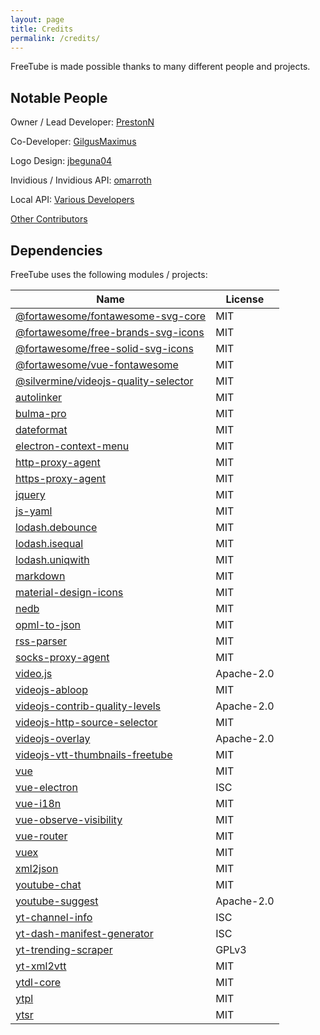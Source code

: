 ```yaml
---
layout: page
title: Credits
permalink: /credits/
---
```


FreeTube is made possible thanks to many different people and projects.

## Notable People

Owner / Lead Developer: [PrestonN](https://github.com/PrestonN)

Co-Developer: [GilgusMaximus](https://github.com/GilgusMaximus)

Logo Design: [jbeguna04](https://github.com/jbeguna04)

Invidious / Invidious API: [omarroth](https://github.com/omarroth)

Local API: [Various Developers](/usage/local-api)

[Other Contributors](https://github.com/FreeTubeApp/FreeTube/graphs/contributors)

## Dependencies

FreeTube uses the following modules / projects:

| Name  | License |
| ------------- | ------------- |
| [@fortawesome/fontawesome-svg-core](https://github.com/FortAwesome/Font-Awesome)  | MIT  |
| [@fortawesome/free-brands-svg-icons](https://github.com/FortAwesome/Font-Awesome)  | MIT  |
| [@fortawesome/free-solid-svg-icons](https://github.com/FortAwesome/Font-Awesome)  | MIT  |
| [@fortawesome/vue-fontawesome](https://github.com/FortAwesome/vue-fontawesome)  | MIT  |
| [@silvermine/videojs-quality-selector](https://github.com/silvermine/videojs-quality-selector)  | MIT  |
| [autolinker](https://github.com/gregjacobs/Autolinker.js)  | MIT  |
| [bulma-pro](https://github.com/mubaidr/bulma-pro)  | MIT  |
| [dateformat](https://github.com/felixge/node-dateformat)  | MIT  |
| [electron-context-menu](https://github.com/sindresorhus/electron-context-menu)  | MIT  |
| [http-proxy-agent](https://github.com/TooTallNate/node-http-proxy-agent)  | MIT  |
| [https-proxy-agent](https://github.com/TooTallNate/node-https-proxy-agent)  | MIT  |
| [jquery](https://github.com/jquery/jquery)  | MIT  |
| [js-yaml](https://github.com/nodeca/js-yaml)  | MIT  |
| [lodash.debounce](https://github.com/lodash/lodash)  | MIT  |
| [lodash.isequal](https://github.com/lodash/lodash)  | MIT  |
| [lodash.uniqwith](https://github.com/lodash/lodash)  | MIT  |
| [markdown](https://github.com/evilstreak/markdown-js)  | MIT  |
| [material-design-icons](https://github.com/google/material-design-icons)  | MIT  |
| [nedb](https://github.com/louischatriot/nedb)  | MIT  |
| [opml-to-json](https://github.com/azu/opml-to-json)  | MIT  |
| [rss-parser](https://github.com/rbren/rss-parser)  | MIT  |
| [socks-proxy-agent](https://github.com/TooTallNate/node-socks-proxy-agent)  | MIT  |
| [video.js](https://github.com/videojs/video.js)  | Apache-2.0  |
| [videojs-abloop](https://github.com/phhu/videojs-abloop)  | MIT  |
| [videojs-contrib-quality-levels](https://github.com/videojs/videojs-contrib-quality-levels)  | Apache-2.0  |
| [videojs-http-source-selector](https://github.com/jfujita/videojs-http-source-selector)  | MIT  |
| [videojs-overlay](https://github.com/brightcove/videojs-overlay)  | Apache-2.0  |
| [videojs-vtt-thumbnails-freetube](https://github.com/GilgusMaximus/videojs-vtt-thumbnails-freetube)  | MIT  |
| [vue](https://github.com/vuejs/vue)  | MIT |
| [vue-electron](https://github.com/SimulatedGREG/vue-electron)  | ISC |
| [vue-i18n](https://github.com/kazupon/vue-i18n)  | MIT |
| [vue-observe-visibility](https://github.com/Akryum/vue-observe-visibility)  | MIT |
| [vue-router](https://github.com/vuejs/vue-router)  | MIT |
| [vuex](https://github.com/vuejs/vuex)  | MIT |
| [xml2json](https://github.com/buglabs/node-xml2json)  | MIT |
| [youtube-chat](https://github.com/LinaTsukusu/youtube-chat)  | MIT |
| [youtube-suggest](https://github.com/goto-bus-stop/youtube-suggest)  | Apache-2.0 |
| [yt-channel-info](https://github.com/FreeTubeApp/yt-channel-info)  | ISC  |
| [yt-dash-manifest-generator](https://github.com/GilgusMaximus/yt-dash-manifest-generator)  | ISC  |
| [yt-trending-scraper](https://github.com/GilgusMaximus/yt-trending-scraper)  | GPLv3  |
| [yt-xml2vtt](https://github.com/Aasim-A/yt-xml2vtt)  | MIT |
| [ytdl-core](https://github.com/fent/node-ytdl-core)  | MIT  |
| [ytpl](https://github.com/TimeForANinja/node-ytpl)  | MIT  |
| [ytsr](https://github.com/TimeForANinja/node-ytsr)  | MIT  |
